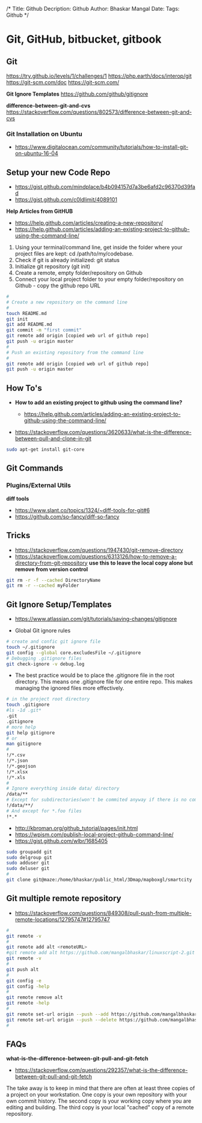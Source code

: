 /*
Title: Github
Decription: Github
Author: Bhaskar Mangal
Date: 
Tags: Github
*/

# Git, GitHub, bitbucket, gitbook

## Git
https://try.github.io/levels/1/challenges/1
https://php.earth/docs/interop/git
https://git-scm.com/doc
https://git-scm.com/

**Git Ignore Templates**
https://github.com/github/gitignore

**difference-between-git-and-cvs**
https://stackoverflow.com/questions/802573/difference-between-git-and-cvs

### Git Installation on Ubuntu
- https://www.digitalocean.com/community/tutorials/how-to-install-git-on-ubuntu-16-04

## Setup your new Code Repo
- https://gist.github.com/mindplace/b4b094157d7a3be6afd2c96370d39fad
- https://gist.github.com/c0ldlimit/4089101

**Help Articles from GitHUB**
- https://help.github.com/articles/creating-a-new-repository/
- https://help.github.com/articles/adding-an-existing-project-to-github-using-the-command-line/

1. Using your terminal/command line, get inside the folder where your project files are kept: cd /path/to/my/codebase.
2. Check if git is already initialized: git status
3. Initialize git repository (git init)
4. Create a remote, empty folder/repository on Github
5. Connect your local project folder to your empty folder/repository on Github - copy the github repo URL

```bash
#
# Create a new repository on the command line
#
touch README.md
git init
git add README.md
git commit -m "first commit"
git remote add origin [copied web url of github repo]
git push -u origin master
#
# Push an existing repository from the command line
#
git remote add origin [copied web url of github repo]
git push -u origin master
```

## How To's

* **How to add an existing project to github using the command line?**
  * https://help.github.com/articles/adding-an-existing-project-to-github-using-the-command-line/

* https://stackoverflow.com/questions/3620633/what-is-the-difference-between-pull-and-clone-in-git

```bash
sudo apt-get install git-core
```

## Git Commands

### Plugins/External Utils
**diff tools**
- https://www.slant.co/topics/1324/~diff-tools-for-git#6
- https://github.com/so-fancy/diff-so-fancy


## Tricks
- https://stackoverflow.com/questions/1947430/git-remove-directory
- https://stackoverflow.com/questions/6313126/how-to-remove-a-directory-from-git-repository
**use this to leave the local copy alone but remove from version control**
```bash
git rm -r -f --cached DirectoryName
git rm -r --cached myFolder
```

## Git Ignore Setup/Templates
- https://www.atlassian.com/git/tutorials/saving-changes/gitignore

* Global Git ignore rules
```bash
# create and confic git ignore file
touch ~/.gitignore
git config --global core.excludesFile ~/.gitignore
# Debugging .gitignore files
git check-ignore -v debug.log
```
* The best practice would be to place the .gitignore file in the root directory. This means one .gitignore file for one entire repo. This makes managing the ignored files more effectively. 
```bash
# in the project root directory
touch .gitignore
#ls -1d .git*
.git
.gitignore
# more help
git help gitignore
# or
man gitignore
#
!/*.csv
!/*.json
!/*.geojson
!/*.xlsx
!/*.xls
#
# Ignore everything inside data/ directory
/data/**
# Except for subdirectories(won't be commited anyway if there is no commited file inside)
!/data/**/
# And except for *.foo files
!*.*
```
- http://kbroman.org/github_tutorial/pages/init.html
- https://wpism.com/publish-local-project-github-command-line/
- https://gist.github.com/wlbr/1685405
```bash
sudo groupadd git
sudo delgroup git
sudo adduser git
sudo deluser git
#
git clone git@maze:/home/bhaskar/public_html/3Dmap/mapboxgl/smartcity
```

## Git multiple remote repository
- https://stackoverflow.com/questions/849308/pull-push-from-multiple-remote-locations/12795747#12795747
```bash
#
git remote -v
#
git remote add alt <remoteURL>
#git remote add alt https://github.com/mangalbhaskar/linuxscript-2.git
git remote -v
#
git push alt
#
git config -e
git config -help
#
git remote remove alt
git remote -help
#
git remote set-url origin --push --add https://github.com/mangalbhaskar/linuxscript-2.git
git remote set-url origin --push --delete https://github.com/mangalbhaskar/linuxscript-2.git
#
```
## FAQs
**what-is-the-difference-between-git-pull-and-git-fetch**
- https://stackoverflow.com/questions/292357/what-is-the-difference-between-git-pull-and-git-fetch


The take away is to keep in mind that there are often at least three copies of a project on your workstation. One copy is your own repository with your own commit history. The second copy is your working copy where you are editing and building. The third copy is your local "cached" copy of a remote repository.

